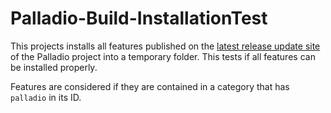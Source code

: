 # Palladio-Build-InstallationTest

This projects installs all features published on the [latest release update site](https://updatesite.palladio-simulator.com/palladio-build-updatesite/releases/latest/) of the Palladio project into a temporary folder. This tests if all features can be installed properly.

Features are considered if they are contained in a category that has `palladio` in its ID.